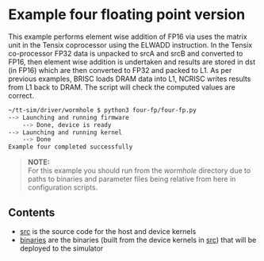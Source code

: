 # Example four floating point version

This example performs element wise addition of FP16 via uses the matrix unit in the Tensix coprocessor using the ELWADD instruction. In the Tensix co-processor FP32 data is unpacked to srcA and srcB and converted to FP16, then element wise addition is undertaken and results are stored in dst (in FP16) which are then converted to FP32 and packed to L1. As per previous examples, BRISC loads DRAM data into L1, NCRISC writes results from L1 back to DRAM. The script will check the computed values are correct.

```bash
~/tt-sim/driver/wormhole $ python3 four-fp/four-fp.py
--> Launching and running firmware
    --> Done, device is ready
--> Launching and running kernel
    --> Done
Example four completed successfully
```

>**NOTE:**  
> For this example you should run from the _wormhole_ directory due to paths to binaries and parameter files being relative from here in configuration scripts.

## Contents

* [src](src) is the source code for the host and device kernels
* [binaries](binaries) are the binaries (built from the device kernels in [src](src)) that will be deployed to the simulator
